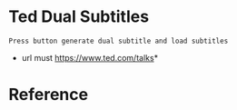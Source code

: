 # Ted Dual Subtitles

    Press button generate dual subtitle and load subtitles

- url must https://www.ted.com/talks*

# Reference
